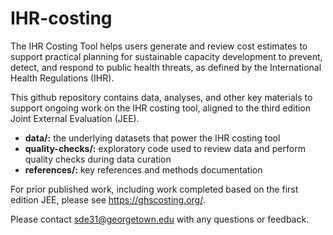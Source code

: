 # IHR-costing
The IHR Costing Tool helps users generate and review cost estimates to support practical planning for sustainable capacity development to prevent, detect, and respond to public health threats, as defined by the International Health Regulations (IHR).

This github repository contains data, analyses, and other key materials to support ongoing work on the IHR costing tool, aligned to the third edition Joint External Evaluation (JEE).

* **data/:** the underlying datasets that power the IHR costing tool
* **quality-checks/:** exploratory code used to review data and perform quality checks during data curation
* **references/:** key references and methods documentation

For prior published work, including work completed based on the first edition JEE, please see https://ghscosting.org/.

Please contact sde31@georgetown.edu with any questions or feedback. 